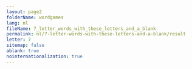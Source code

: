 ```yaml
---
layout: page2
folderName: wordgames
lang: nl
fileName: 7_letter_words_with_these_letters_and_a_blank
permalink: nl/7-letter-words-with-these-letters-and-a-blank/result
letter: 7
sitemap: false
ablank: true
nointernationalization: true
---
```

